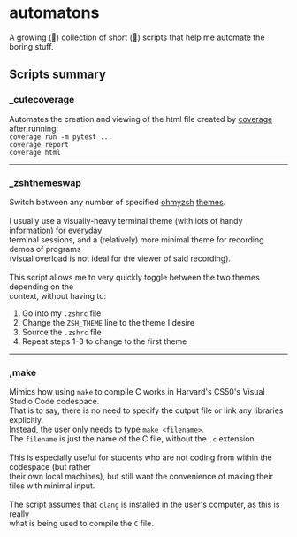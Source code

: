 # automatons
A growing (🤞) collection of short (🤞) scripts that help me automate the boring stuff.

## Scripts summary

### _cutecoverage 
Automates the creation and viewing of the html file created by [coverage](https://coverage.readthedocs.io/) after running:
\
`coverage run -m pytest ...`
\
`coverage report`
\
`coverage html`

---

### _zshthemeswap
Switch between any number of specified [ohmyzsh](https://github.com/ohmyzsh/ohmyzsh) [themes](https://github.com/ohmyzsh/ohmyzsh/wiki/Themes).
\
\
I usually use a visually-heavy terminal theme (with lots of handy information) for everyday
\
terminal sessions, and a (relatively) more minimal theme for recording demos of programs
\
(visual overload is not ideal for the viewer of said recording).
\
\
This script allows me to very quickly toggle between the two themes depending on the
\
context, without having to:
1. Go into my `.zshrc` file
2. Change the `ZSH_THEME` line to the theme I desire
3. Source the `.zshrc` file
4. Repeat steps 1-3 to change to the first theme

---

### ,make
Mimics how using `make` to compile C works in Harvard's CS50's Visual Studio Code codespace.
\
That is to say, there is no need to specify the output file or link any libraries explicitly.
\
Instead, the user only needs to type `make <filename>`. 
\
The `filename` is just the name of the C file, without the `.c` extension.
\
\
This is especially useful for students who are not coding from within the codespace (but rather
\
their own local machines), but still want the convenience of making their files with minimal input.
\
\
The script assumes that `clang` is installed in the user's computer, as this is really
\
what is being used to compile the `C` file.

